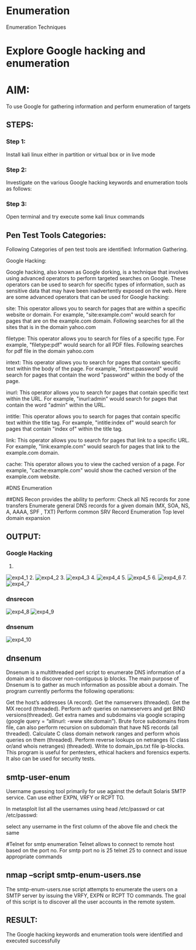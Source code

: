 # Enumeration
Enumeration Techniques

# Explore Google hacking and enumeration 

# AIM:

To use Google for gathering information and perform enumeration of targets

## STEPS:

### Step 1:

Install kali linux either in partition or virtual box or in live mode

### Step 2:

Investigate on the various Google hacking keywords and enumeration tools as follows:


### Step 3:
Open terminal and try execute some kali linux commands

## Pen Test Tools Categories:  

Following Categories of pen test tools are identified:
Information Gathering.

Google Hacking:

Google hacking, also known as Google dorking, is a technique that involves using advanced operators to perform targeted searches on Google. These operators can be used to search for specific types of information, such as sensitive data that may have been inadvertently exposed on the web. Here are some advanced operators that can be used for Google hacking:

site: This operator allows you to search for pages that are within a specific website or domain. For example, "site:example.com" would search for pages that are on the example.com domain.
Following searches for all the sites that is in the domain yahoo.com

filetype: This operator allows you to search for files of a specific type. For example, "filetype:pdf" would search for all PDF files.
Following searches for pdf file in the domain yahoo.com



intext: This operator allows you to search for pages that contain specific text within the body of the page. For example, "intext:password" would search for pages that contain the word "password" within the body of the page.


inurl: This operator allows you to search for pages that contain specific text within the URL. For example, "inurl:admin" would search for pages that contain the word "admin" within the URL.

intitle: This operator allows you to search for pages that contain specific text within the title tag. For example, "intitle:index of" would search for pages that contain "index of" within the title tag.

link: This operator allows you to search for pages that link to a specific URL. For example, "link:example.com" would search for pages that link to the example.com domain.

cache: This operator allows you to view the cached version of a page. For example, "cache:example.com" would show the cached version of the example.com website.

 
#DNS Enumeration


##DNS Recon
provides the ability to perform:
Check all NS records for zone transfers
Enumerate general DNS records for a given domain (MX, SOA, NS, A, AAAA, SPF , TXT)
Perform common SRV Record Enumeration
Top level domain expansion

## OUTPUT:

### Google Hacking
1.
![exp4_1](https://github.com/user-attachments/assets/e367686d-e5c8-459c-8e4a-66333b74ac9a)
2.
![exp4_2](https://github.com/user-attachments/assets/9420bb55-a9f8-45a6-a350-7e35c3cc137a)
3.
![exp4_3](https://github.com/user-attachments/assets/d7111a78-d73c-46a2-80e7-29ad2c78e0c8)
4.
![exp4_4](https://github.com/user-attachments/assets/8d926180-924b-45b1-9e65-8f700642fabe)
5.
![exp4_5](https://github.com/user-attachments/assets/29ef99d0-f38b-4221-8da9-ca13eecd083e)
6.
![exp4_6](https://github.com/user-attachments/assets/e6a124c1-941b-44ac-ae03-7b8875771e54)
7.
![exp4_7](https://github.com/user-attachments/assets/affdebcc-04e3-49c7-a0b7-4f9e826e1fb0)

### dnsrecon
![exp4_8](https://github.com/user-attachments/assets/f22f7379-e70d-4d3e-b5c9-072d4f26ae74)
![exp4_9](https://github.com/user-attachments/assets/00cde3a1-092e-4328-b9ee-d75812e9572d)

### dnsenum
![exp4_10](https://github.com/user-attachments/assets/0426fe32-781e-4822-ae7f-27ce228fade2)

## dnsenum
Dnsenum is a multithreaded perl script to enumerate DNS information of a domain and to discover non-contiguous ip blocks. The main purpose of Dnsenum is to gather as much information as possible about a domain. The program currently performs the following operations:

Get the host’s addresses (A record).
Get the namservers (threaded).
Get the MX record (threaded).
Perform axfr queries on nameservers and get BIND versions(threaded).
Get extra names and subdomains via google scraping (google query = “allinurl: -www site:domain”).
Brute force subdomains from file, can also perform recursion on subdomain that have NS records (all threaded).
Calculate C class domain network ranges and perform whois queries on them (threaded).
Perform reverse lookups on netranges (C class or/and whois netranges) (threaded).
Write to domain_ips.txt file ip-blocks.
This program is useful for pentesters, ethical hackers and forensics experts. It also can be used for security tests.


## smtp-user-enum
Username guessing tool primarily for use against the default Solaris SMTP service. Can use either EXPN, VRFY or RCPT TO.


In metasploit list all the usernames using head /etc/passwd or cat /etc/passwd:

select any username in the first column of the above file and check the same


#Telnet for smtp enumeration
Telnet allows to connect to remote host based on the port no. For smtp port no is 25
telnet <host address> 25 to connect
and issue appropriate commands
  
## nmap –script smtp-enum-users.nse <hostname>

The smtp-enum-users.nse script attempts to enumerate the users on a SMTP server by issuing the VRFY, EXPN or RCPT TO commands. The goal of this script is to discover all the user accounts in the remote system.

## RESULT:
The Google hacking keywords and enumeration tools were identified and executed successfully

